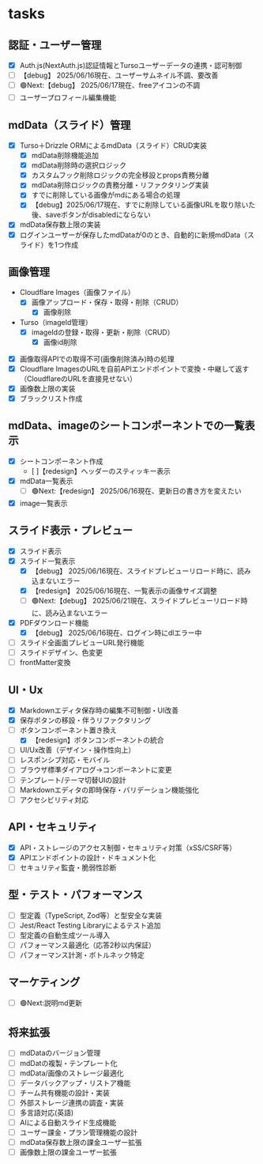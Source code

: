 # tasks

## 認証・ユーザー管理
- [x] Auth.js(NextAuth.js)認証情報とTursoユーザーデータの連携・認可制御
- [ ] 【debug】 2025/06/16現在、ユーザーサムネイル不調、要改善
- [ ] 🟢Next:【debug】 2025/06/17現在、freeアイコンの不調
- [ ] ユーザープロフィール編集機能

## mdData（スライド）管理
- [x] Turso＋Drizzle ORMによるmdData（スライド）CRUD実装
  - [x] mdData削除機能追加
  - [x] mdData削除時の選択ロジック
  - [x] カスタムフック削除ロジックの完全移設とprops責務分離
  - [x] mdData削除ロジックの責務分離・リファクタリング実装
  - [x] すでに削除している画像がmdにある場合の処理
  - [x] 【debug】2025/06/17現在、すでに削除している画像URLを取り除いた後、saveボタンがdisabledにならない
- [x] mdData保存数上限の実装
- [x] ログインユーザーが保存したmdDataが0のとき、自動的に新規mdData（スライド）を1つ作成

## 画像管理
- Cloudflare Images（画像ファイル）
  - [x] 画像アップロード・保存・取得・削除（CRUD）
    - [x] 画像削除
- Turso（imageId管理）
  - [x] imageIdの登録・取得・更新・削除（CRUD）
    - [x] 画像id削除
- [x] 画像取得APIでの取得不可(画像削除済み)時の処理
- [x] Cloudflare ImagesのURLを自前APIエンドポイントで変換・中継して返す（CloudflareのURLを直接見せない）
- [x] 画像数上限の実装
- [x] ブラックリスト作成

## mdData、imageのシートコンポーネントでの一覧表示
- [x] シートコンポーネント作成
  - [ ]【redesign】ヘッダーのスティッキー表示
- [x] mdData一覧表示
  - [ ] 🟢Next:【redesign】 2025/06/16現在、更新日の書き方を変えたい
- [x] image一覧表示

## スライド表示・プレビュー
- [x] スライド表示
- [x] スライド一覧表示
  - [x] 【debug】 2025/06/16現在、スライドプレビューリロード時に、読み込まないエラー
  - [x] 【redesign】 2025/06/16現在、一覧表示の画像サイズ調整
  - [ ] 🟢Next:【debug】 2025/06/21現在、スライドプレビューリロード時に、読み込まないエラー
- [x] PDFダウンロード機能
  - [x] 【debug】 2025/06/16現在、ログイン時にdlエラー中
- [ ] スライド全画面プレビューURL発行機能
- [ ] スライドデザイン、色変更
- [ ] frontMatter変換

## UI・Ux
- [x] Markdownエディタ保存時の編集不可制御・UI改善
- [x] 保存ボタンの移設・伴うリファクタリング
- [ ] ボタンコンポーネント置き換え
  - [x] 【redesign】ボタンコンポーネントの統合
- [ ] UI/Ux改善（デザイン・操作性向上）
- [ ] レスポンシブ対応・モバイル
- [ ] ブラウザ標準ダイアログ→コンポーネントに変更
- [ ] テンプレート/テーマ切替UIの設計
- [ ] Markdownエディタの即時保存・バリデーション機能強化
- [ ] アクセシビリティ対応

## API・セキュリティ
- [x] API・ストレージのアクセス制御・セキュリティ対策（xSS/CSRF等）
- [x] APIエンドポイントの設計・ドキュメント化
- [ ] セキュリティ監査・脆弱性診断

## 型・テスト・パフォーマンス
- [ ] 型定義（TypeScript, Zod等）と型安全な実装
- [ ] Jest/React Testing Libraryによるテスト追加
- [ ] 型定義の自動生成ツール導入
- [ ] パフォーマンス最適化（応答2秒以内保証）
- [ ] パフォーマンス計測・ボトルネック特定

## マーケティング
- [ ] 🟢Next:説明md更新

## 将来拡張
- [ ] mdDataのバージョン管理
- [ ] mdDatの複製・テンプレート化
- [ ] mdData/画像のストレージ最適化
- [ ] データバックアップ・リストア機能
- [ ] チーム共有機能の設計・実装
- [ ] 外部ストレージ連携の調査・実装
- [ ] 多言語対応(英語)
- [ ] AIによる自動スライド生成機能
- [ ] ユーザー課金・プラン管理機能の設計
- [ ] mdData保存数上限の課金ユーザー拡張
- [ ] 画像数上限の課金ユーザー拡張